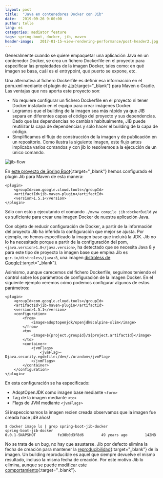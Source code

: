 ```yaml
---
layout: post
title:  "Java en contenedores Docker con Jib"
date:   2019-09-26 9:00:00
author: telle
lang: es
categories: mediator feature
tags: spring-boot, docker, jib, maven
header-image:	2017-01-15-view-rendering-performance/post-header2.jpg
---
```


Generalmente cuando se quiere empaquetar una aplicación Java en un contenedor Docker, se crea un 
fichero Dockerfile en el proyecto para especificar las propiedades de la imagen Docker, tales como: 
en qué imagen se basa, cuál es el entrypoint, qué puerto se expone, etc. 

Una alternativa al fichero Dockerfile es definir esa información en el pom.xml mediante el plugin de 
[Jib](https://github.com/GoogleContainerTools/jib){:target="_blank"} para Maven o Gradle. Las ventajas que nos aporta este proyecto son:

 - No requiere configurar un fichero Dockerfile en el proyecto ni tener Docker instalado en el equipo para crear imágenes Docker. 
 - Logramos que el building de la imagen sea más rápido ya que JIB separa en diferentes capas el código del proyecto y 
 sus dependencias. Dado que las dependencias no cambian habitualmente, JIB puede reutilizar la capa de dependencias y sólo
 hacer el building de la capa de código. 
 - Simplificamos el flujo de construcción de la imagen y de publicación en un repositorio. Como ilustra la siguiente imagen,
 este flujo antes implicaba varios comandos y con jib lo resolvemos a la ejecución de un único comando. 

![jib-flow](/assets/images/2019-09-26-java-docker-building-with-jib/jib-flow.png)

En [este proyecto de Spring Boot](https://github.com/wearearima/spring-boot-jib-docker){:target="_blank"} hemos configurado el plugin Jib para Maven de esta manera:

```
<plugin>
    <groupId>com.google.cloud.tools</groupId>
    <artifactId>jib-maven-plugin</artifactId>
    <version>1.5.1</version>
</plugin>
```

Sólo con esto y ejecutando el comando `./mvnw compile jib:dockerBuild` ya es suficiente para crear una imagen Docker de nuestra aplicación Java.

Con objeto de reducir configuración de Docker, a partir de la información del proyecto Jib ha inferido la configuración que mejor se ajusta. Por ejemplo, no hemos especificado la imagen base que incluirá la JDK. Jib no lo ha necesitado porque a partir de la configuración del pom, `<java.version>1.8</java.version>`, ha detectado que se necesita Java 8 y para este tipo de proyecto la imagen base que emplea Jib es `gcr.io/distroless/java:8`, una imagen [distroless de Google](https://github.com/GoogleContainerTools/distroless){:target="_blank"}. 

Asimismo, aunque carecemos del fichero Dockerfile, seguimos teniendo el control sobre los parámetros de configuración de la imagen Docker. En el siguiente ejemplo veremos cómo podemos configurar algunos de estos parámetros:

```
<plugin>
    <groupId>com.google.cloud.tools</groupId>
    <artifactId>jib-maven-plugin</artifactId>
    <version>1.5.1</version>
    <configuration>
        <from>
            <image>adoptopenjdk/openjdk8:alpine-slim</image>
        </from>
        <to>
            <image>${project.groupId}/${project.artifactId}</image>
        </to>
        <container>
            <jvmFlags>
                <jvmFlag>-Djava.security.egd=file:/dev/./urandom</jvmFlag>
            </jvmFlags>
        </container>
    </configuration>
</plugin>
```

En esta configuración se ha especificado:
 - AdoptOpenJDK como imagen base mediante `<form>`
 - Tag de la imagen mediante `<to>`
 - Flags de JVM mediante `<jvmFlags>`

Si inspeccionamos la imagen recien creada observamos que la imagen fue creada hace ¡49 años! 

```
$ docker image ls | grep spring-boot-jib-docker
spring-boot-jib-docker                                           0.0.1-SNAPSHOT          fe30b0d3f8d6        49 years ago        142MB
```

No se trata de un bug, no hay que asustarse. Jib por defecto elimina la fecha de creación para mantener la [reproducibilidad](https://reproducible-builds.org/){:target="_blank"} de la imagen. Un building reproducible es aquel que siempre devuelve el mismo resultado, incluso la misma fecha de creación. Por este motivo Jib lo elimina, aunque se puede [modificar este comportamiento](https://github.com/GoogleContainerTools/jib/blob/master/docs/faq.md#why-is-my-image-created-48-years-ago){:target="_blank"}. 